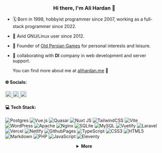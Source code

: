 <h3 align="center">Hi there, I'm Ali Hardan 👋</h3>

- 🗓 Born in 1998, hobbyist programmer since 2007, working as a full-stack programmer since 2022.

- 🐧 Avid GNU/Linux user since 2012.

- 🔭 Founder of [Old Persian Games](https://oldpersiangames.org/) for personal interests and leisure.

- 👯 collaborating with **DI** company in web development and server support.

  You can find more about me at [alihardan.me](https://alihardan.me/) 🎡

#### 🌐 Socials:

<div align="left">
  <a href="https://t.me/alihardan" target="_blank">
    <img src="https://img.shields.io/static/v1?message=Telegram&logo=telegram&label=&color=2CA5E0&logoColor=white&labelColor=&style=flat" height="20" alt="telegram logo"  />
  </a>
  <a href="https://linkedin.com/in/alihardan" target="_blank">
    <img src="https://img.shields.io/static/v1?message=LinkedIn&logo=linkedin&label=&color=0077B5&logoColor=white&labelColor=&style=flat" height="20" alt="linkedin logo"  />
  </a>
  <a href="https://stackoverflow.com/users/1552260" target="_blank">
    <img src="https://img.shields.io/static/v1?message=Stackoverflow&logo=stackoverflow&label=&color=FE7A16&logoColor=white&labelColor=&style=flat" height="20" alt="stackoverflow logo"  />
  </a>
</div>

#### 💻 Tech Stack:

![Postgres](https://img.shields.io/badge/postgres-%23316192.svg?style=flat&logo=postgresql&logoColor=white) ![Vue.js](https://img.shields.io/badge/vue.js-%2335495e.svg?style=flat&logo=vuedotjs&logoColor=%234FC08D) ![Quasar](https://img.shields.io/badge/Quasar-16B7FB?style=flat&logo=quasar&logoColor=black) ![Nuxt JS](https://img.shields.io/badge/Nuxt-002E3B?style=flat&logo=nuxt.js&logoColor=#00DC82) ![TailwindCSS](https://img.shields.io/badge/tailwindcss-%2338B2AC.svg?style=flat&logo=tailwind-css&logoColor=white) ![Vite](https://img.shields.io/badge/vite-%23646CFF.svg?style=flat&logo=vite&logoColor=white) ![WordPress](https://img.shields.io/badge/wordpress-%23646CFF.svg?style=flat&logo=wordpress&logoColor=white) ![Apache](https://img.shields.io/badge/apache-%23D42029.svg?style=flat&logo=apache&logoColor=white) ![Nginx](https://img.shields.io/badge/nginx-%23009639.svg?style=flat&logo=nginx&logoColor=white) ![SQLite](https://img.shields.io/badge/sqlite-%2307405e.svg?style=flat&logo=sqlite&logoColor=white) ![MySQL](https://img.shields.io/badge/mysql-%2300000f.svg?style=flat&logo=mysql&logoColor=white) ![Vuetify](https://img.shields.io/badge/Vuetify-1867C0?style=flat&logo=vuetify&logoColor=AEDDFF) ![Laravel](https://img.shields.io/badge/laravel-%23FF2D20.svg?style=flat&logo=laravel&logoColor=white) ![Vercel](https://img.shields.io/badge/vercel-%23000000.svg?style=flat&logo=vercel&logoColor=white) ![Netlify](https://img.shields.io/badge/netlify-%23000000.svg?style=flat&logo=netlify&logoColor=#00C7B7) ![GithubPages](https://img.shields.io/badge/github%20pages-121013?style=flat&logo=github&logoColor=white) ![TypeScript](https://img.shields.io/badge/typescript-%23007ACC.svg?style=flat&logo=typescript&logoColor=white) ![CSS3](https://img.shields.io/badge/css3-%231572B6.svg?style=flat&logo=css3&logoColor=white) ![HTML5](https://img.shields.io/badge/html5-%23E34F26.svg?style=flat&logo=html5&logoColor=white) ![Markdown](https://img.shields.io/badge/markdown-%23000000.svg?style=flat&logo=markdown&logoColor=white) ![PHP](https://img.shields.io/badge/php-%23777BB4.svg?style=flat&logo=php&logoColor=white) ![JavaScript](https://img.shields.io/badge/javascript-%23323330.svg?style=flat&logo=javascript&logoColor=%23F7DF1E) ![Eleventy](https://img.shields.io/badge/Eleventy-black?style=flat&logo=eleventy)

<details align="center">
    <summary>
        <b>More</b><br>
    </summary>

<p><img align="left" src="https://github-readme-stats-eight-green-58.vercel.app/api/top-langs?username=alihardan&show_icons=true&locale=en&layout=compact" alt="alihardan" /></p>

<p>&nbsp;<img align="center" src="https://github-readme-stats-eight-green-58.vercel.app/api?username=alihardan&show_icons=true&locale=en" alt="alihardan" /></p>

<p><img align="center" src="https://github-readme-streak-stats.herokuapp.com/?user=alihardan&" alt="alihardan" /></p>

</details>
